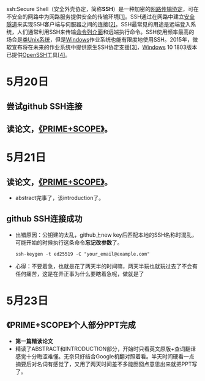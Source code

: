 ssh:Secure Shell（安全外壳协定，简称**SSH**）是一种加密的[网路传输协定](https://zh.wikipedia.org/wiki/网络传输协议)，可在不安全的网路中为网路服务提供安全的传输环境[[1\]](https://zh.wikipedia.org/zh-tw/Secure_Shell#cite_note-rfc4251-1)。SSH通过在网路中建立[安全隧道](https://zh.wikipedia.org/w/index.php?title=安全隧道&action=edit&redlink=1)来实现SSH客户端与伺服器之间的连接[[2\]](https://zh.wikipedia.org/zh-tw/Secure_Shell#cite_note-rfc4252-2)。SSH最常见的用途是远端登入系统，人们通常利用SSH来传输[命令列介面](https://zh.wikipedia.org/wiki/命令行界面)和远端执行命令。SSH使用频率最高的场合是[类Unix系统](https://zh.wikipedia.org/wiki/类Unix系统)，但是[Windows](https://zh.wikipedia.org/wiki/Windows)作业系统也能有限度地使用SSH。2015年，微软宣布将在未来的作业系统中提供原生SSH协定支援[[3\]](https://zh.wikipedia.org/zh-tw/Secure_Shell#cite_note-3)，[Windows](https://zh.wikipedia.org/wiki/Windows) 10 1803版本已提供[OpenSSH](https://zh.wikipedia.org/wiki/OpenSSH)工具[[4\]](https://zh.wikipedia.org/zh-tw/Secure_Shell#cite_note-4)。



# 5月20日

## 尝试github SSH连接

## 读论文，[《PRIME+SCOPE》](https://dl.acm.org/doi/pdf/10.1145/3460120.3484816?casa_token=vnnM3Sf82MYAAAAA:F0ZF4Ts2mWTFRtdAoz2UxjH9nAo0RiI2_idRt1BP569L9nA5pdDr_3shhc_UEFHzqliJ-qZ4QQ)。

# 5月21日

## 读论文，[《PRIME+SCOPE》](https://dl.acm.org/doi/pdf/10.1145/3460120.3484816?casa_token=vnnM3Sf82MYAAAAA:F0ZF4Ts2mWTFRtdAoz2UxjH9nAo0RiI2_idRt1BP569L9nA5pdDr_3shhc_UEFHzqliJ-qZ4QQ)。

* abstract完事了，该introduction了。

## github SSH连接成功

* 出错原因：公钥建的太乱，github上new key后匹配本地的SSH名称时混乱，可能开始的时候执行这条命令**忘记改参数**了。

  ```shell
  ssh-keygen -t ed25519 -C "your_email@example.com"
  ```

* 心得：不要着急，也就是花了两天半的时间嘛，两天半玩也就玩过去了不会有任何痛苦，这是在弄正事为什么要瞎着急呢，做就是了


# 5月23日

## 《PRIME+SCOPE》个人部分PPT完成

* **第一篇精读论文**
* 精读了ABSTRACT和INTRODUCTION部分，开始时只看英文原版+查词翻译感觉十分晦涩难懂。无奈只好结合Google机翻对照着看。半天时间硬看一点摘要后对名词有感觉了，又用了两天时间差不多能囫囵点意思出来就把PPT写了。